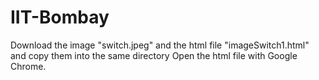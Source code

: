 # IIT-Bombay

Download the image "switch.jpeg" and the html file "imageSwitch1.html" and copy them into the same directory
Open the html file with Google Chrome.
